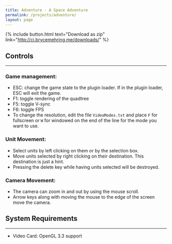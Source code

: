 ```yaml
---
title: Adventure - A Space Adventure
permalink: /projects/adventure/
layout: page
---
```


{% include button.html text="Download as zip" link="http://ci.brycemehring.me/downloads/" %}

## Controls
***

### Game management:
* ESC: change the game state to the plugin loader. If in the plugin loader, ESC will exit the game.
* F1: toggle rendering of the quadtree
* F5: toggle V-sync
* F6: toggle FPS
* To change the resolution, edit the file `VideoModes.txt` and place `F` for fullscreen or `W` for windowed on the end of the line for the mode you want to use.

### Unit Movement:
* Select units by left clicking on them or by the selection box.
* Move units selected by right clicking on their destination. This destination is just a hint.
* Pressing the delete key while having units selected will be destroyed.

### Camera Movement:

* The camera can zoom in and out by using the mouse scroll.
* Arrow keys along with moving the mouse to the edge of the screen move the camera.

## System Requirements
***

* Video Card: OpenGL 3.3 support

